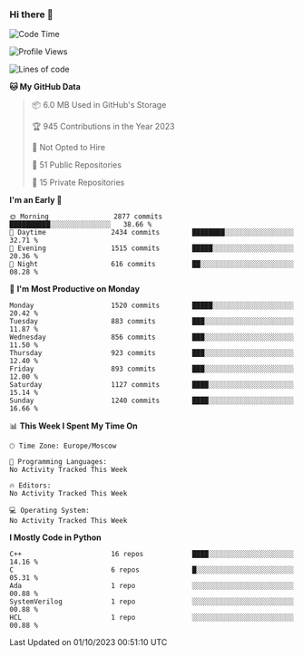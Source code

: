 ### Hi there 👋

<!--
**SemenMartynov/SemenMartynov** is a ✨ _special_ ✨ repository because its `README.md` (this file) appears on your GitHub profile.

Here are some ideas to get you started:

- 🔭 I’m currently working on ...
- 🌱 I’m currently learning ...
- 👯 I’m looking to collaborate on ...
- 🤔 I’m looking for help with ...
- 💬 Ask me about ...
- 📫 How to reach me: ...
- 😄 Pronouns: ...
- ⚡ Fun fact: ...
-->

<!--START_SECTION:waka-->
![Code Time](http://img.shields.io/badge/Code%20Time-0%20secs-blue)

![Profile Views](http://img.shields.io/badge/Profile%20Views-25-blue)

![Lines of code](https://img.shields.io/badge/From%20Hello%20World%20I%27ve%20Written-6.8%20million%20lines%20of%20code-blue)

**🐱 My GitHub Data** 

> 📦 6.0 MB Used in GitHub's Storage 
 > 
> 🏆 945 Contributions in the Year 2023
 > 
> 🚫 Not Opted to Hire
 > 
> 📜 51 Public Repositories 
 > 
> 🔑 15 Private Repositories 
 > 
**I'm an Early 🐤** 

```text
🌞 Morning                2877 commits        ██████████░░░░░░░░░░░░░░░   38.66 % 
🌆 Daytime                2434 commits        ████████░░░░░░░░░░░░░░░░░   32.71 % 
🌃 Evening                1515 commits        █████░░░░░░░░░░░░░░░░░░░░   20.36 % 
🌙 Night                  616 commits         ██░░░░░░░░░░░░░░░░░░░░░░░   08.28 % 
```
📅 **I'm Most Productive on Monday** 

```text
Monday                   1520 commits        █████░░░░░░░░░░░░░░░░░░░░   20.42 % 
Tuesday                  883 commits         ███░░░░░░░░░░░░░░░░░░░░░░   11.87 % 
Wednesday                856 commits         ███░░░░░░░░░░░░░░░░░░░░░░   11.50 % 
Thursday                 923 commits         ███░░░░░░░░░░░░░░░░░░░░░░   12.40 % 
Friday                   893 commits         ███░░░░░░░░░░░░░░░░░░░░░░   12.00 % 
Saturday                 1127 commits        ████░░░░░░░░░░░░░░░░░░░░░   15.14 % 
Sunday                   1240 commits        ████░░░░░░░░░░░░░░░░░░░░░   16.66 % 
```


📊 **This Week I Spent My Time On** 

```text
🕑︎ Time Zone: Europe/Moscow

💬 Programming Languages: 
No Activity Tracked This Week

🔥 Editors: 
No Activity Tracked This Week

💻 Operating System: 
No Activity Tracked This Week
```

**I Mostly Code in Python** 

```text
C++                      16 repos            ████░░░░░░░░░░░░░░░░░░░░░   14.16 % 
C                        6 repos             █░░░░░░░░░░░░░░░░░░░░░░░░   05.31 % 
Ada                      1 repo              ░░░░░░░░░░░░░░░░░░░░░░░░░   00.88 % 
SystemVerilog            1 repo              ░░░░░░░░░░░░░░░░░░░░░░░░░   00.88 % 
HCL                      1 repo              ░░░░░░░░░░░░░░░░░░░░░░░░░   00.88 % 
```




 Last Updated on 01/10/2023 00:51:10 UTC
<!--END_SECTION:waka-->